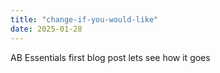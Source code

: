 ```yaml
---
title: "change-if-you-would-like"
date: 2025-01-28
---
```

AB Essentials first blog post lets see how it goes
